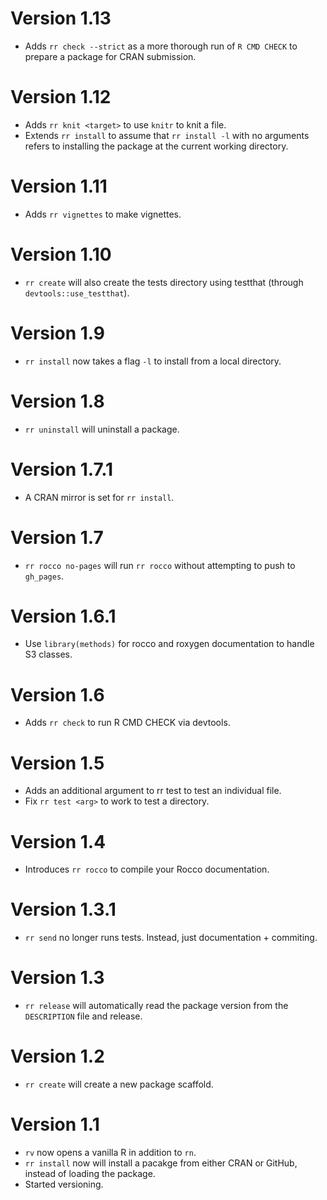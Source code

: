 # Version 1.13

* Adds `rr check --strict` as a more thorough run of `R CMD CHECK` to prepare a package for CRAN submission.

# Version 1.12

* Adds `rr knit <target>` to use `knitr` to knit a file.
* Extends `rr install` to assume that `rr install -l` with no arguments refers to installing the package at the current working directory.

# Version 1.11

* Adds `rr vignettes` to make vignettes.

# Version 1.10

* `rr create` will also create the tests directory using testthat (through `devtools::use_testthat`).

# Version 1.9

* `rr install` now takes a flag `-l` to install from a local directory.

# Version 1.8

* `rr uninstall` will uninstall a package.

# Version 1.7.1

* A CRAN mirror is set for `rr install`.

# Version 1.7

* `rr rocco no-pages` will run `rr rocco` without attempting to push to `gh_pages`.

# Version 1.6.1

* Use `library(methods)` for rocco and roxygen documentation to handle S3 classes.

# Version 1.6
* Adds `rr check` to run R CMD CHECK via devtools.

# Version 1.5
* Adds an additional argument to rr test to test an individual file.
* Fix `rr test <arg>` to work to test a directory.

# Version 1.4

* Introduces `rr rocco` to compile your Rocco documentation.

# Version 1.3.1

* `rr send` no longer runs tests.  Instead, just documentation + commiting.

# Version 1.3

* `rr release` will automatically read the package version from the `DESCRIPTION` file and release.

# Version 1.2

* `rr create` will create a new package scaffold.

# Version 1.1

* `rv` now opens a vanilla R in addition to `rn`.
* `rr install` now will install a pacakge from either CRAN or GitHub, instead of loading the package.
* Started versioning.
